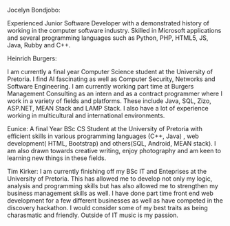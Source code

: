 Jocelyn Bondjobo: 

Experienced Junior Software Developer with a demonstrated history of working in the computer software industry. Skilled in Microsoft applications and several programming languages such as Python, PHP, HTML5, JS, Java, Rubby and C++.

Heinrich Burgers:

I am currently a final year Computer Science student at the University of Pretoria. I find AI fascinating as well as Computer Security, Networks and Software Engineering. I am currently working part time at Burgers Management Consulting as an intern and as a contract programmer where I work in a variety of fields and platforms. These include Java, SQL, Zizo, ASP.NET, MEAN Stack and LAMP Stack. I also have a lot of experience working in multicultural and international environments.


Eunice:
A final Year BSc CS Student at the University of Pretoria with efficient skills in various programming languages (C++, Java) , web development( HTML, Bootstrap) and others(SQL, Android, MEAN stack). I am also drawn towards creative writing, enjoy photography and am keen to learning new things in these fields.

Tim Kirker:
I am currently finishing off my BSc IT and Enteprises at the University of Pretoria. This has allowed me to 
develop not only my logic, analysis and programming skills but has also allowed me to strengthen my 
business management skills as well. I have done part time front end web development for a few different 
businesses as well as have competed in the discovery hackathon. I would consider some of my best traits as 
being charasmatic and friendly. Outside of IT music is my passion.
